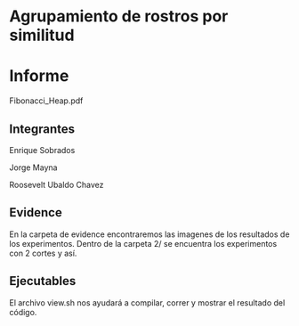 # Agrupamiento de rostros por similitud

# Informe
Fibonacci_Heap.pdf

## Integrantes
Enrique Sobrados 

Jorge Mayna 

Roosevelt Ubaldo Chavez

## Evidence
En la carpeta de evidence encontraremos las imagenes de los resultados de los experimentos.
Dentro de la carpeta 2/ se encuentra los experimentos con 2 cortes y así.

## Ejecutables
El archivo view.sh nos ayudará a compilar, correr y mostrar el resultado del código.
